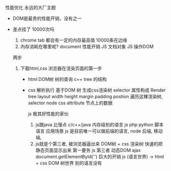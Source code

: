 性能优化 永远的大厂主题

- DOM是最贵的性能开销，没有之一

- 差点挂了
    10000次吗
    1. chrome tab 都会有一定的内存最高值
        10000条在边缘
    2. 内存消耗在哪里呢?
        document 性能开销
        JS 文档对象 JS 操作DOM
    
    两步
    1. 下载html,css 浏览器在渲染页面的第一步 
        - html DOM树 树的查询 c++
          tree 的结构
        - css 解析执行 基于DOM 树 生成css渲染树 selector
          属性构成 Render tree layout width height margin 
          padding postion
          遍历这棵渲染树,
          selector node css 
          attribute 节点上的数据

          js 极其好性能的家伙
          1. js跟java 比慢点  c/c++/java 内存级别的语言
             js php python 脚本语言
             应用场景 js 是目前唯一可以做前端的语言,
             node 后端, 移动端,
          2. js就是个第三者, 被浏览器逼出来
            DOM树 + css  渲染树 快速的把静态页面显示出来
            第一要务
            js 第三者 动态DOM ajax
            document.getElementById('') 巨大的开销
            js (语言世界) -> html + css DOM 树世界
            别的语言没有